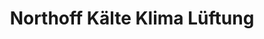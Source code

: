 ---
title: "Northoff Kälte Klima Lüftung"
url: /ahlen/northoff-kaelte-klima-lueftung/
shop: Basteln
---